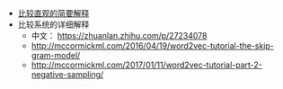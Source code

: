 * [比较直观的简要解释](https://zhuanlan.zhihu.com/p/293054640)
* 比较系统的详细解释
    * 中文： https://zhuanlan.zhihu.com/p/27234078
    * http://mccormickml.com/2016/04/19/word2vec-tutorial-the-skip-gram-model/
    * http://mccormickml.com/2017/01/11/word2vec-tutorial-part-2-negative-sampling/
